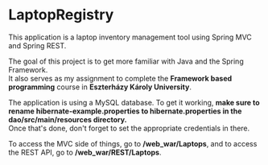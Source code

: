 # LaptopRegistry

This application is a laptop inventory management tool using Spring MVC and Spring REST.

The goal of this project is to get more familiar with Java and the Spring Framework.  
It also serves as my assignment to complete the **Framework based programming** course in **Eszterházy Károly University**.  

The application is using a MySQL database. To get it working, **make sure to rename hibernate-example.properties to hibernate.properties in the dao/src/main/resources directory.**  
Once that's done, don't forget to set the appropriate credentials in there.

To access the MVC side of things, go to **/web_war/Laptops**, and to access the REST API, go to **/web_war/REST/Laptops**.
